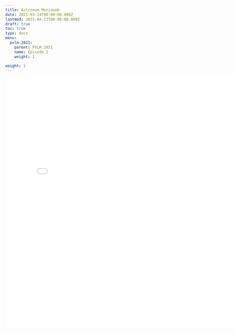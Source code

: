 ```yaml
---
title: Astronom Menjawab
date: 2021-03-14T00:00:00.000Z
lastmod: 2021-04-23T00:00:00.000Z
draft: true
toc: true
type: docs
menu:
  pvlm-2021:
    parent: PVLM 2021
    name: Episode 1
    weight: 1

weight: 1
---
```

<iframe src="/html/qna-pvlm/qna-01.html" width="800" height="800" frameborder="0" style="border:0" allowfullscreen></iframe>